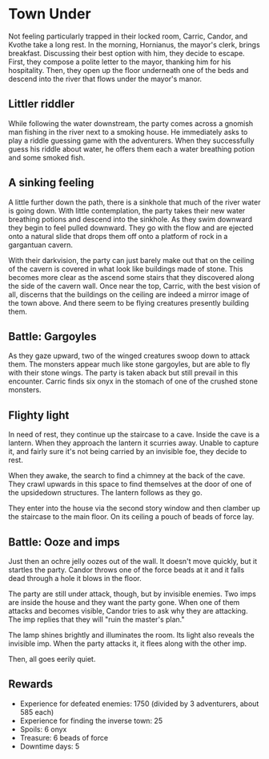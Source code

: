 # Town Under 

Not feeling particularly trapped in their locked room, Carric, Candor, and Kvothe take a long rest. In the morning,
Hornianus, the mayor's clerk, brings breakfast. Discussing their best option with him, they decide to escape. First,
they compose a polite letter to the mayor, thanking him for his hospitality. Then, they open up the floor underneath one
of the beds and descend into the river that flows under the mayor's manor.

## Littler riddler

While following the water downstream, the party comes across a gnomish man fishing in the river next to a smoking house.
He immediately asks to play a riddle guessing game with the adventurers. When they successfully guess his riddle about
water, he offers them each a water breathing potion and some smoked fish.

## A sinking feeling

A little further down the path, there is a sinkhole that much of the river water is going down. With little 
contemplation, the party takes their new water breathing potions and descend into the sinkhole. As they swim downward
they begin to feel pulled downward. They go with the flow and are ejected onto a natural slide that drops them off onto
a platform of rock in a gargantuan cavern.

With their darkvision, the party can just barely make out that on the ceiling of the cavern is covered in what look like
buildings made of stone. This becomes more clear as the ascend some stairs that they discovered along the side of the
cavern wall. Once near the top, Carric, with the best vision of all, discerns that the buildings on the ceiling are
indeed a mirror image of the town above. And there seem to be flying creatures presently building them.

## Battle: Gargoyles

As they gaze upward, two of the winged creatures swoop down to attack them. The monsters appear much like stone 
gargoyles, but are able to fly with their stone wings. The party is taken aback but still prevail in this encounter.
Carric finds six onyx in the stomach of one of the crushed stone monsters.

## Flighty light

In need of rest, they continue up the staircase to a cave. Inside the cave is a lantern. When they approach the lantern
it scurries away. Unable to capture it, and fairly sure it's not being carried by an invisible foe, they decide to rest.

When they awake, the search to find a chimney at the back of the cave. They crawl upwards in this space to find 
themselves at the door of one of the upsidedown structures. The lantern follows as they go.

They enter into the house via the second story window and then clamber up the staircase to the main floor. On its 
ceiling a pouch of beads of force lay.

## Battle: Ooze and imps

Just then an ochre jelly oozes out of the wall. It doesn't move quickly, but it startles the party. Candor throws one of
the force beads at it and it falls dead through a hole it blows in the floor.

The party are still under attack, though, but by invisible enemies. Two imps are inside the house and they want the 
party gone. When one of them attacks and becomes visible, Candor tries to ask why they are attacking. The imp replies 
that they will "ruin the master's plan."

The lamp shines brightly and illuminates the room. Its light also reveals the invisible imp. When the party attacks
it, it flees along with the other imp.

Then, all goes eerily quiet.

## Rewards

- Experience for defeated enemies: 1750 (divided by 3 adventurers, about 585 each)
- Experience for finding the inverse town: 25
- Spoils: 6 onyx
- Treasure: 6 beads of force
- Downtime days: 5
